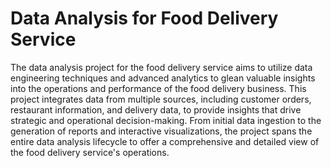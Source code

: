 # Data Analysis for Food Delivery Service 

 
The data analysis project for the food delivery service aims to utilize data engineering techniques and advanced analytics to glean valuable insights into the operations and performance of the food delivery business. This project integrates data from multiple sources, including customer orders, restaurant information, and delivery data, to provide insights that drive strategic and operational decision-making. From initial data ingestion to the generation of reports and interactive visualizations, the project spans the entire data analysis lifecycle to offer a comprehensive and detailed view of the food delivery service's operations. 
 
 


 
 
 
